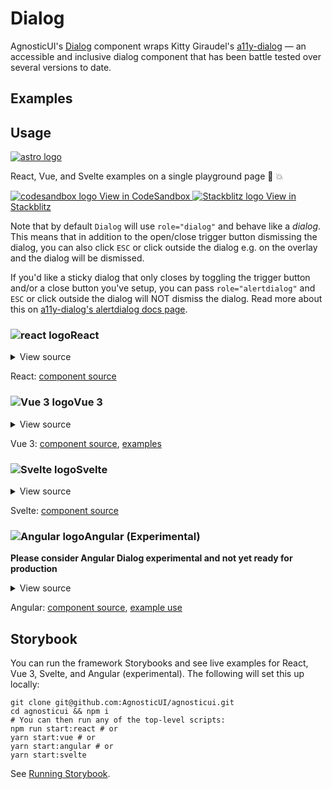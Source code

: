 # Dialog

AgnosticUI's [Dialog](https://www.w3.org/TR/wai-aria-practices/#dialog_modal) component wraps Kitty Giraudel's [a11y-dialog](https://github.com/KittyGiraudel/a11y-dialog) — an accessible and inclusive dialog component that has been battle tested over several versions to date.

<div class="mbs24"></div>

## Examples

<div class="mbe24"></div>

<DialogExamples />

<script setup>
import DialogExamples from '../../components/DialogExamples.vue'
import { Alert } from "agnostic-vue";
</script>

<div class="mbe32"></div>

## Usage

<div class="flex mbs40 mbe24">
  <a href="https://astro.build/" class="flex-shrink-0" target="_blank"><img style="width: var(--fluid-80)" src="/images/astro-logo-light.svg" alt="astro logo"></a>
  <p class="mis16">React, Vue, and Svelte examples on a single playground page 🚀 💥</p>
</div>
<div class="playgrounds flex mbe32">
  <a class="btn btn-rounded" style="background-color: var(--agnostic-dark); color: var(--agnostic-light)" href="https://codesandbox.io/s/github/AgnosticUI/agnosticui/tree/master/playgrounds/Dialog?file=/README.md" target="_blank">
    <img src="/images/codesandbox.svg" alt="codesandbox logo" class="mie8"> View in CodeSandbox
  </a>
  <a class="btn btn-rounded" style="background-color: var(--agnostic-primary); color: var(--agnostic-light)" href="https://stackblitz.com/github/AgnosticUI/agnosticui/tree/master/playgrounds/Dialog?file=/README.md" target="_blank">
    <img src="/images/stackblitz.svg" alt="Stackblitz logo" class="mie4"> View in Stackblitz
  </a>
</div>

Note that by default <code>Dialog</code> will use <code>role="dialog"</code> and
behave like a _dialog_. This means that in addition to the open/close trigger button
dismissing the dialog, you can also click <code>ESC</code> or click outside the dialog
e.g. on the overlay and the dialog will be dismissed.

<div class="mbe24"></div>

If you'd like a <span class="quoted">sticky dialog</span> that only closes by toggling the trigger button and/or a close
button you've setup, you can pass <code>role="alertdialog"</code> and <code>ESC</code>
or click outside the dialog will NOT dismiss the dialog. Read more about this on 
[a11y-dialog's alertdialog docs page](https://a11y-dialog.netlify.app/advanced/alert-dialog).

<div class="flex">
  <h3 id="react" tabindex="-1">
    <img src="/images/React-icon.svg" alt="react logo">React
  </h3>
</div>

<details class="disclose disclose-bordered">
<summary class="disclose-title">View source</summary>

```jsx
import { useRef } from 'react';
import "agnostic-react/dist/common.min.css";
import "agnostic-react/dist/esm/index.css";
import { Dialog } from "agnostic-react";

export const YourComponent = () => {
  const dialog = useRef();
  const dialog2 = useRef();
  const dialogPropsDefault = {
    id: 'ag-dialog-test',
    title: 'Dialog Test',
    classNames: {
      // Note we don't have to pass in ALL classNames props and those
      // not included will fallback to react-a11y-dialog's defaults
      // See https://github.com/KittyGiraudel/react-a11y-dialog#api
      title: 'h3 mbe18 h4 mbe18 flex justify-center',
    }
  };
  return {
    <>
      <div className="mbs16 mbe24">
        <Button onClick={() => dialog.current.show()} type="button" mode="primary" isBordered isRounded isBlock>Open the dialog</Button>
        <Dialog
          {...dialogPropsDefault}
          dialogRef={dialogInstance => (dialog.current = dialogInstance)}
          isAnimationSlideUp={true}
        >
          <p className="mbs16 mbe16" id="dialog-example-description">
            Fill in the form below to receive our newsletter!
          </p>
          <form className="dialog-form-demo">
            <Input isRounded label="Email (required)" type="email" name="EMAIL" id="email" placeholder="email@example.com" required />
            <div className="mbe16" />
            <Button type="submit" mode="primary" isRounded isBlock>Sign Up</Button>
          </form>
        </Dialog>
      </div>
      <div className="mbs16 mbe24">
        <Button onClick={() => dialog2.current.show()} type="button" mode="primary" isBordered isRounded isBlock>Open dialog 2</Button>
        <Dialog
          {...dialogPropsDefault}
          id="dialog-2"
          title="Dialog — Custom Close Button"
          dialogRef={instance => (dialog2.current = instance)}
          classNames={{ title: 'h4 mbe18', closeButton: 'close-button-demo' }}
          isAnimationFadeIn
          isAnimationSlideUp
          closeButtonPosition="last"
          closeButtonContent={<Button type="faux" isRounded isBordered isBlock>Cancel</Button>}
        >
          <p className="mbs16 mbe16" id="dialog-example-description">
            The <code>close-button-demo</code> class is in App.css (for the Cancel button at bottom).  Otherwise, we use an AgnosticUI button of <code>type="faux</code> which generates a div that looks like a button. As <code>react-a11y-dialog</code> generates its own button
            around <code>closeButtonContent</code>, this prevents an unwanted nested buttons situation.
          </p>
          <p className="mbe16">You'll also notice that this dialog did not <span class="quoted">slide up</span> as we have not passed in true to <code>isAnimationSlideUp</code> and this animation defaults to false. The other animation is <code>isAnimationFadeIn</code> which defaults to true. You can set it <code>false</code> if you wish to remove it.
          </p>
          <form className="dialog-form-demo">
            <Input isRounded label="Email (required)" type="email" name="EMAIL" id="email" placeholder="email@example.com" required />
            <div className="mbe16" />
            <Button type="submit" mode="primary" isRounded isBlock>Sign Up</Button>
          </form>
        </Dialog>
      </div>
    </>
  }
}
```
</details>

React: [component source](https://github.com/AgnosticUI/agnosticui/blob/master/agnostic-react/src/Dialog.tsx)

<div class="mbe32"></div>

<div class="flex">
  <h3 id="vue-3" tabindex="-1">
    <img src="/images/Vue-icon.svg" alt="Vue 3 logo">Vue 3
  </h3>
</div>

<details class="disclose disclose-bordered">
<summary class="disclose-title">View source</summary>

```vue
<template>
  <section class="mbe40">
    <div class="h4 mbe32 flex items-center">
      <img
        width="24"
        height="24"
        src="/assets/Vue-icon.svg"
        alt="Vue logo"
        class="mie12"
      />Vue 3 Dialog
    </div>
    <div class="mbs16 mbe24">
      <Button
        mode="primary"
        :is-bordered="true"
        :is-block="true"
        :is-rounded="true"
        type="button"
        @click="openDialog"
      >
        Open the dialog
      </Button>
      <Dialog
        id="vue-dialog"
        dialog-root="#portal-root"
        :is-animation-fade-in="true"
        :is-animation-slide-up="true"
        role="dialog"
        :class-names="{
          title: 'h4 mbe18 flex justify-center',
        }"
        @instance="assignDialogRef"
      >
        <template #title>
          My Dialog 1
        </template>
        <p
          class="mbs16 mbe16"
          id="dialog-example-description"
        >
          Fill in the form below to receive our newsletter!
        </p>
        <form class="dialog-form-demo">
          <Input
            :is-rounded="true"
            label="Email (required)"
            type="email"
            name="EMAIL"
            id="email"
            placeholder="email@example.com"
            required
          />
          <div class="mbe16" />
          <Button
            type="submit"
            mode="primary"
            :is-rounded="true"
            :is-block="true"
          >
            Sign Up
          </Button>
        </form>
      </Dialog>
    </div>
    <div class="mbs16 mbe24">
      <Button
        mode="primary"
        :is-bordered="true"
        :is-block="true"
        :is-rounded="true"
        type="button"
        @click="openDialog2"
      >
        Open dialog 2
      </Button>
      <Dialog
        id="2vue2dialog"
        dialog-root="#portal-root"
        close-button-label="My close button label"
        close-button-position="last"
        role="alertdialog"
        :class-names="{
          container: styles['my-dialog-container'],
          overlay: styles['my-dialog-overlay'],
          document: styles['my-dialog-content'],
          title: 'h4 mbe18 flex justify-center',
          closeButton: styles['close-button-demo'],
        }"
        @instance="assignDialogRef2"
      >
        <template #title>
          Dialog — Custom Close Button
        </template>
        <p
          class="mbs16 mbe16"
          id="dialog-example-description"
        >
          For the cancel button we have used an AgnosticUI <code>Button</code> of type <code>type="faux</code>
          This generates a div that looks like a button. As <code>vue-a11y-dialog</code> generates its own
          button around <code>closeButtonContent</code>, this prevents an unwanted nested buttons situation.
        </p>
        <p class="mbe16">
          You'll also notice that this dialog did not &ldquo;slide up&rdquo; or &ldquo;fade in&rdquo;
          as we did NOT pass in either <code>:is-animation-fade-in="true"</code> or <code>:is-animation-slide-up="true"</code>.
          Both of these default to <code>false</code>.
        </p>
        <p class="mbe16">
          Lastly, you'll note that the role is <code>alertdialog</code> which results in opting out of
          ESC closing the dialog.
        </p>
        <form class="dialog-form-demo">
          <Input
            :is-rounded="true"
            label="Email (required)"
            type="email"
            name="EMAIL"
            id="email"
            placeholder="email@example.com"
            required
          />
          <div class="mbe16" />
          <Button
            type="submit"
            mode="primary"
            :is-rounded="true"
            :is-block="true"
          >
            Sign Up
          </Button>
        </form>
        <template #closeButtonContent>
          <Button
            type="faux"
            :is-rounded="true"
            :is-bordered="true"
            :is-block="true"
          >
            Cancel
          </Button>
        </template>
      </Dialog>
    </div>
  </section>
</template>
<script setup>
import { useCssModule } from "vue";
// Components CSS
import "agnostic-vue/dist/index.css";
import { Button, Dialog, Input } from "agnostic-vue";
const styles = useCssModule();

let dialog = null;
let dialog2 = null;

const openDialog = () => {
  console.log("openDialog");
  if (dialog) {
    dialog.show();
  }
};

const openDialog2 = () => {
  console.log("openDialog2");
  if (dialog2) {
    dialog2.show();
  }
};

const assignDialogRef = (instance) => {
  console.log("assignDialogRef called...");
  dialog = instance;
};

const assignDialogRef2 = (instance) => {
  console.log("assignDialogRef2 called...");
  dialog2 = instance;
};
</script>
<style module>
.close-button-demo {
  background-color: transparent;
  border: transparent;
  width: 100%;
  margin-block-start: 0.5rem;
}
.my-dialog-container {
  display: flex;
  z-index: 2;
  /* This is just to override the silly centered app demo css :) */
  text-align: left;
}

.my-dialog-overlay {
  background-color: rgba(43, 46, 56, 0.9);
  animation: fade-in 200ms both;
}

.my-dialog-overlay,
.my-dialog-container {
  position: fixed;
  top: 0;
  left: 0;
  bottom: 0;
  right: 0;
}

/* Crucial—dialog w/not hide visually without this rule */
.my-dialog-container[aria-hidden="true"] {
  display: none;
}

.my-dialog-content {
  background-color: rgb(255, 255, 255);
  margin: auto;
  z-index: 2;
  position: relative;
  padding-block-start: 1.5rem;
  padding-block-end: 2rem;
  padding-inline-start: 2em;
  padding-inline-end: 2rem;
  max-width: 90%;
  width: 600px;
  border-radius: 2px;
}

.my-close-button {
  display: inline-block;
  cursor: pointer;
  padding-inline-start: 2rem;
  padding-inline-end: 2rem;
  background-color: transparent;
  border-radius: 0.1875rem;
  border: 1px solid #036dc9;
  color: #036dc9;
  line-height: 2rem;
  text-align: center;
}

.my-dialog-title {
  font-size: 2rem;
  font-weight: 300;
  letter-spacing: 0.005em;
  margin-block-start: 0.5rem;
  margin-block-end: 0.25rem;
}
</style>
```
</details>

Vue 3: [component source](https://github.com/AgnosticUI/agnosticui/blob/master/agnostic-vue/src/components/Dialog.vue), [examples](https://github.com/AgnosticUI/agnosticui/blob/master/agnostic-vue/examples/src/App.vue#L225)

<div class="mbe24"></div>

<div class="flex">
  <h3 id="svelte" tabindex="-1">
    <img src="/images/Svelte-icon.svg" alt="Svelte logo">Svelte
  </h3>
</div>

<div class="mbe32"></div>


<details class="disclose disclose-bordered">
<summary class="disclose-title">View source</summary>

**Please consider Svelte Dialog experimental and not yet ready for production until we can add [missing tests](https://github.com/AgnosticUI/svelte-a11y-dialog/issues/1)** — tl;dr is we'd like to write tests utilizing Cypress's component testing framework but we need to await an upcoming Vite + Cypress plugins to do so.

In your main `app.html`, add a container where your dialog will be rendered into — `dialog-root` in this example:

```html
<!DOCTYPE html>
<html>
  <body>
		<div id="svelte">%svelte.body%</div>
    <div id="dialog-root"></div>
  </body>
</html>
```

<div class="mbe16"></div>

```html
<script>
  import 'agnostic-svelte/css/common.min.css';
  import { Dialog } from "agnostic-svelte";

  let dialogInstance;
  const assignDialogInstance = (ev) => {
    dialogInstance = ev.detail.instance;
  };

  const openDialog = () => {
    if (dialogInstance) {
      dialogInstance.show();
    }
  };
</script>
<div class="container flex flex-column items-center">
  <h3 class="mbe24">Dialog</h3>
  <p class="mbe24">
    The following opens because we've assigned a dialog <code>ref</code>:
  </p>
  <Button
    mode="primary"
    isBlock
    isBordered
    isRounded
    type="button"
    on:click={openDialog}
  >
    Open dialog via dialogRef
  </Button>
  <Dialog id="a11y-dialog"
    dialogRoot="#dialog-root"
    closeButtonLabel="My close button label"
    closeButtonPosition="last"
    titleId="uniqueTitleId"
    role="dialog"
    classNames={{
      title: 'h4 mbe18 flex justify-center'
    }}
    isAnimationFadeIn
    isAnimationSlideUp
    on:instance={assignDialogInstance}
  >
    <div name="title">
      My Dialog
    </div>
    <p
      class="mbs16 mbe16"
      id="dialog-example-description"
    >
      Fill in the form below to receive our newsletter!
    </p>
    <form class="dialog-form-demo">
      <Input
        isRounded
        label="Email (required)"
        type="email"
        name="EMAIL"
        id="email"
        placeholder="email@example.com"
        required
      />
      <div class="mbe16" />
      <Button
        type="submit"
        mode="primary"
        isRounded
        isBlock
      >
        Sign Up
      </Button>
    </form>
  </Dialog>
</div>
```
</details>

Svelte: [component source](https://github.com/AgnosticUI/agnosticui/blob/master/agnostic-svelte/src/lib/components/Dialog/Dialog.svelte)

<div class="mbe24"></div>

<div class="flex">
  <h3 id="angular" tabindex="-1">
    <img src="/images/Angular-icon.svg" alt="Angular logo">Angular (Experimental)
  </h3>
</div>

**Please consider Angular Dialog experimental and not yet ready for production**

<details class="disclose disclose-bordered">
<summary class="disclose-title">View source</summary>

<div class="mbe16"></div>

In your Angular configuration (likely `angular.json`) ensure you're including
the common AgnosticUI styles:

<div class="mbe16"></div>

` "styles": ["agnostic-angular/common.min.css"],`

<div class="mbe24"></div>

Add AgnosticUI's `AgModule` module:

```js{3,9}
import { NgModule } from '@angular/core';
import { BrowserModule } from '@angular/platform-browser';
import { AgModule } from 'agnostic-angular';

import { AppComponent } from './app.component';

@NgModule({
  declarations: [AppComponent],
  imports: [BrowserModule, AgModule],
  providers: [],
  bootstrap: [AppComponent],
})
export class AppModule {}
```

Now you can use in your components:

```js
import { Component } from '@angular/core';

@Component({
  selector: 'your-component',
  template: `
  <section>
    <h2>Dialog</h2>
    <ag-button mode="primary"
               [isBordered]="true"
               [isBlock]="true"
               [isRounded]="true"
               type="button"
               data-test-id="dataA11yBtn"
               data-a11y-dialog-show="a11y-dialog">
      Open the dialog via data attribute
    </ag-button>
    <div class="mbe16"></div>
    <ag-button mode="primary"
               [isBordered]="true"
               [isBlock]="true"
               [isRounded]="true"
               (click)="openDialog()"
               type="button">
      Open dialog via instance
    </ag-button>
    <ng-template #main>
      <p class="mbs16 mbe16"
         id="dialog-example-description">
        Fill in the form below to receive our newsletter!
      </p>
      <form class="dialog-form-demo">
        <ag-input [isRounded]="true"
                  label="Email (required)"
                  type="email"
                  name="EMAIL"
                  id="email"
                  placeholder="email@example.com"
                  required></ag-input>
        <div class="mbe16"></div>
        <ag-button type="submit"
                   mode="primary"
                   [isRounded]="true"
                   [isBlock]="true">Sign Up</ag-button>
      </form>
    </ng-template>
    <ng-template #title>
      <span data-test-id="dialogTitle">A11yDialog Test</span>
    </ng-template>
    <ng-template #closeButtonFirst>
      <span>Close (only appears if closeButtonPosition="first" but that's the default)</span>
    </ng-template>
    <ng-template #closeButtonLast>
      <ag-close [isFaux]="true"
                size="xlarge"></ag-close>
    </ng-template>
    <ag-dialog id="a11y-dialog"
               appRoot="#main"
               dialogRoot="#dialog-root"
               [isAnimationFadeIn]="true"
               [isAnimationSlideUp]="true"
               closeButtonPosition="last"
               (instance)="assignDialogInstance($event)"
               [closeButtonFirstTemplate]="closeButtonFirst"
               [closeButtonLastTemplate]="closeButtonLast"
               [mainTemplate]="main"
               [titleTemplate]="title">
    </ag-dialog>
  </section>
  <section>
    <h2>Dialog 2</h2>
    <ag-button mode="primary"
               [isBordered]="true"
               [isBlock]="true"
               [isRounded]="true"
               type="button"
               data-a11y-dialog-show="a11y-dialog2">
      Open dialog 2
    </ag-button>
    <ng-template #main2>
      <p class="mbs16 mbe16"
         id="dialog-example-description">
        The <code>close-button-demo</code> class is in App.css (for the Cancel button at bottom).
        Otherwise, we use an AgnosticUI button of <code>type="faux</code> which generates a div that
        looks like a button. As <code>angular-a11y-dialog</code> generates its own button
        around <code>closeButtonContent</code>, this prevents an unwanted nested buttons situation.
      </p>
      <p class="mbe16">
        You'll also notice that this dialog did not <span class="quoted">slide up</span> or <span class="quoted">fade in</span>
        as we did NOT pass in either <code>isAnimationFadeIn</code> or <code>isAnimationSlideUp</code>.
        Both of these default to <code>false</code>.
      </p>
      <form class="dialog-form-demo">
        <ag-input [isRounded]="true"
                  label="Email (required)"
                  type="email"
                  name="EMAIL"
                  id="email"
                  placeholder="email@example.com"
                  required></ag-input>
        <div class="mbe16"></div>
        <ag-button type="submit"
                   mode="primary"
                   [isRounded]="true"
                   [isBlock]="true">Sign Up</ag-button>
      </form>
    </ng-template>
    <ng-template #title2>Dialog — Custom Close Button</ng-template>
    <ng-template #closeButtonLast2>
      <ag-button type="faux"
                 [isRounded]="true"
                 [isBordered]="true"
                 [isBlock]="true">Cancel</ag-button>
    </ng-template>
    <ag-dialog id="a11y-dialog2"
               appRoot="#main"
               dialogRoot="#dialog-root"
               closeButtonPosition="last"
               [classNames]="{
                container: 'my-dialog-container',
                overlay: 'my-dialog-overlay',
                document: 'my-dialog-content',
                title: 'h4 mbe18',
                closeButton: 'close-button-demo'
               }"
               [closeButtonLastTemplate]="closeButtonLast2"
               [mainTemplate]="main2"
               [titleTemplate]="title2">
    </ag-dialog>
  </section>`
})
export class YourComponent {
  dialogInstance!: any;
  openDialog() {
    this.dialogInstance.show();
  }

  assignDialogInstance(instance: any) {
    this.dialogInstance = instance;
  };
}
```
</details>

Angular: [component source](https://github.com/AgnosticUI/agnosticui/blob/master/agnostic-angular/libs/ag/src/lib/dialog.component.ts), [example use](https://github.com/AgnosticUI/agnosticui/blob/master/agnostic-angular/apps/examples/src/app/app.component.html#L838)

<div class="mbe32"></div>

## Storybook

You can run the framework Storybooks and see live examples for React, Vue 3, Svelte, and Angular (experimental). The following will set this up locally:

```shell
git clone git@github.com:AgnosticUI/agnosticui.git
cd agnosticui && npm i
# You can then run any of the top-level scripts:
npm run start:react # or
yarn start:vue # or
yarn start:angular # or
yarn start:svelte
```

See [Running Storybook](https://github.com/AgnosticUI/agnosticui/blob/master/CONTRIBUTING.md#usage).
